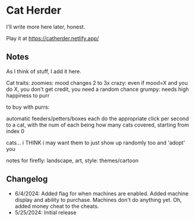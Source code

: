 # Cat Herder

I'll write more here later, honest.

Play it at <https://catherder.netlify.app/>

## Notes

As I think of stuff, I add it here. 

Cat traits:
	zoomies: mood changes 2 to 3x
	crazy: even if mood=X and you do X, you don't get credit, you need a random chance 
	grumpy: needs high happiness to purr

to buy with purrs:

automatic feeders/petters/boxes each do the appropriate click per second to a cat, with the
num of each being how many cats covered, starting from index 0

cats... i THINK i may want them to just show up randomly too and 'adopt' you

notes for firefly: 
landscape, art, style: themes/cartoon


## Changelog

* 6/4/2024: Added flag for when machines are enabled. Added machine display and ability to purchase. Machines don't do anything yet. Oh, added money cheat to the cheats. 
* 5/25/2024: Initial release
